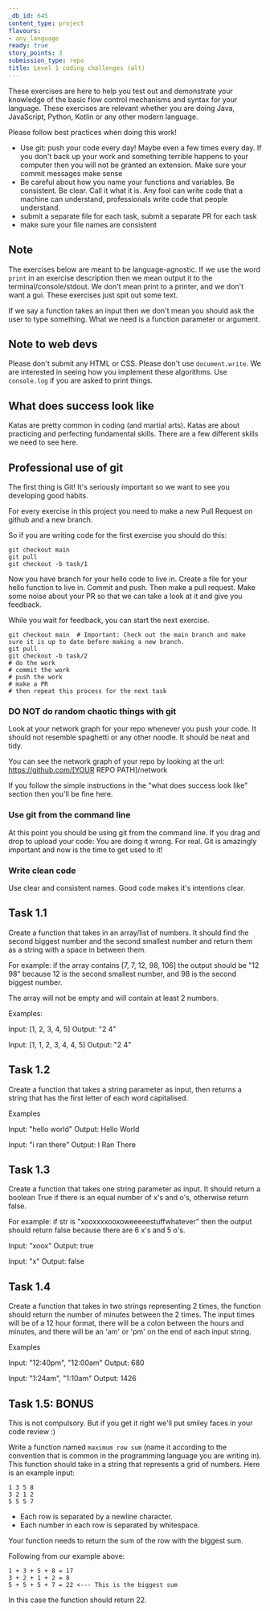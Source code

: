 ```yaml
---
_db_id: 645
content_type: project
flavours:
- any_language
ready: true
story_points: 3
submission_type: repo
title: Level 1 coding challenges (alt)
---
```


These exercises are here to help you test out and demonstrate your knowledge of the basic flow control mechanisms and syntax for your language. These exercises are relevant whether you are doing Java, JavaScript, Python, Kotlin or any other modern language.

Please follow best practices when doing this work!

- Use git: push your code every day! Maybe even a few times every day. If you don't back up your work and something terrible happens to your computer then you will not be granted an extension. Make sure your commit messages make sense
- Be careful about how you name your functions and variables. Be consistent. Be clear. Call it what it is. Any fool can write code that a machine can understand, professionals write code that people understand.
- submit a separate file for each task, submit a separate PR for each task
- make sure your file names are consistent

## Note

The exercises below are meant to be language-agnostic. If we use the word `print` in an exercise description then we mean output it to the terminal/console/stdout. We don't mean print to a printer, and we don't want a gui. These exercises just spit out some text.

If we say a function takes an input then we don't mean you should ask the user to type something. What we need is a function parameter or argument.

## Note to web devs

Please don't submit any HTML or CSS. Please don't use `document.write`. We are interested in seeing how you implement these algorithms. Use `console.log` if you are asked to print things.

## What does success look like

Katas are pretty common in coding (and martial arts). Katas are about practicing and perfecting fundamental skills. There are a few different skills we need to see here.

## Professional use of git

The first thing is Git! It's seriously important so we want to see you developing good habits.

For every exercise in this project you need to make a new Pull Request on github and a new branch.

So if you are writing code for the first exercise you should do this:

```
git checkout main
git pull
git checkout -b task/1
```

Now you have branch for your hello code to live in. Create a file for your hello function to live in. Commit and push. Then make a pull request. Make some noise about your PR so that we can take a look at it and give you feedback.

While you wait for feedback, you can start the next exercise.

```
git checkout main  # Important: Check out the main branch and make sure it is up to date before making a new branch.
git pull
git checkout -b task/2
# do the work
# commit the work
# push the work
# make a PR
# then repeat this process for the next task
```

### DO NOT do random chaotic things with git

Look at your network graph for your repo whenever you push your code. It should not resemble spaghetti or any other noodle. It should be neat and tidy.

You can see the network graph of your repo by looking at the url: https://github.com/[YOUR REPO PATH]/network

If you follow the simple instructions in the "what does success look like" section then you'll be fine here.

### Use git from the command line

At this point you should be using git from the command line. If you drag and drop to upload your code: You are doing it wrong. For real. Git is amazingly important and now is the time to get used to it!

### Write clean code

Use clear and consistent names. Good code makes it's intentions clear.

## Task 1.1

Create a function that takes in an array/list of numbers. It should find the second biggest number and the second smallest number and return them as a string with a space in between them.

For example: if the array contains [7, 7, 12, 98, 106] the output should be "12 98" because 12 is the second smallest number, and 98 is the second biggest number.

The array will not be empty and will contain at least 2 numbers.

Examples:

Input: [1, 2, 3, 4, 5]
Output: "2 4"

Input: [1, 1, 2, 3, 4, 4, 5]
Output: "2 4"

## Task 1.2

Create a function that takes a string parameter as input, then returns a string that has the first letter of each word capitalised.

Examples

Input: "hello world"
Output: Hello World

Input: "i ran there"
Output: I Ran There

## Task 1.3

Create a function that takes one string parameter as input. It should return a boolean True if there is an equal number of x's and o's, otherwise return false.

For example: if str is "xooxxxxooxoweeeeestuffwhatever" then the output should return false because there are 6 x's and 5 o's.

Input: "xoox"
Output: true

Input: "x"
Output: false

## Task 1.4

Create a function that takes in two strings representing 2 times, the function should return the number of minutes between the 2 times. The input times will be of a 12 hour format, there will be a colon between the hours and minutes, and there will be an 'am' or 'pm' on the end of each input string.

Examples

Input: "12:40pm", "12:00am"
Output: 680

Input: "1:24am", "1:10am"
Output: 1426

## Task 1.5: BONUS

This is not compulsory. But if you get it right we'll put smiley faces in your code review :)

Write a function named `maximum row sum` (name it according to the convention that is common in the programming language you are writing in). This function should take in a string that represents a grid of numbers. Here is an example input:

```[]
1 3 5 8
3 2 1 2
5 5 5 7
```

- Each row is separated by a newline character.
- Each number in each row is separated by whitespace.

Your function needs to return the sum of the row with the biggest sum.

Following from our example above:

```[]
1 + 3 + 5 + 8 = 17
3 + 2 + 1 + 2 = 8
5 + 5 + 5 + 7 = 22 <--- This is the biggest sum
```

In this case the function should return 22.